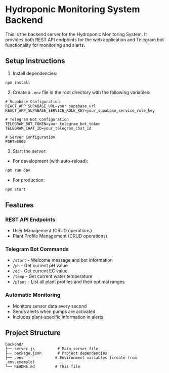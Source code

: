 # Hydroponic Monitoring System Backend

This is the backend server for the Hydroponic Monitoring System. It provides both REST API endpoints for the web application and Telegram bot functionality for monitoring and alerts.

## Setup Instructions

1. Install dependencies:
```bash
npm install
```

2. Create a `.env` file in the root directory with the following variables:
```env
# Supabase Configuration
REACT_APP_SUPABASE_URL=your_supabase_url
REACT_APP_SUPABASE_SERVICE_ROLE_KEY=your_supabase_service_role_key

# Telegram Bot Configuration
TELEGRAM_BOT_TOKEN=your_telegram_bot_token
TELEGRAM_CHAT_ID=your_telegram_chat_id

# Server Configuration
PORT=5000
```

3. Start the server:
- For development (with auto-reload):
```bash
npm run dev
```
- For production:
```bash
npm start
```

## Features

### REST API Endpoints
- User Management (CRUD operations)
- Plant Profile Management (CRUD operations)

### Telegram Bot Commands
- `/start` - Welcome message and bot information
- `/ph` - Get current pH value
- `/ec` - Get current EC value
- `/temp` - Get current water temperature
- `/plant` - List all plant profiles and their optimal ranges

### Automatic Monitoring
- Monitors sensor data every second
- Sends alerts when pumps are activated
- Includes plant-specific information in alerts

## Project Structure
```
backend/
├── server.js          # Main server file
├── package.json       # Project dependencies
├── .env              # Environment variables (create from .env.example)
└── README.md         # This file
``` 